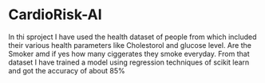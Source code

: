 # CardioRisk-AI


In thi sproject I have used the health dataset of people from which included their various health parameters like Cholestorol and glucose level. Are the Smoker amd if yes how many ciggerates they smoke everyday. From that dataset I have trained a model using regression techniques of scikit learn and got the accuracy of about 85%
